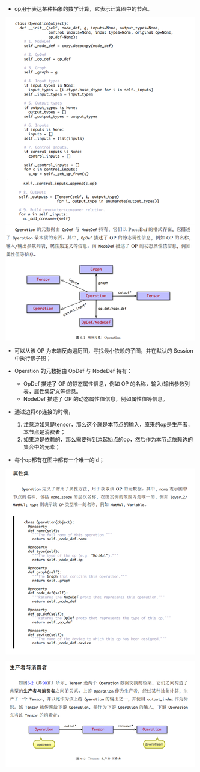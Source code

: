 * op用于表达某种抽象的数学计算，它表示计算图中的节点。

![tensorflow operation 构造器](readme/tensorflow_operation_构造器.png)
![](readme/06.101-02.png)
* 可以从该 OP 为末端反向遍历图，寻找最小依赖的子图，并在默认的 Session 中执行该子图；

* Operation 的元数据由 OpDef 与 NodeDef 持有：
    * OpDef 描述了 OP 的静态属性信息，例如 OP 的名称，输入/输出参数列表，属性集定义等信息。
    * NodeDef 描述了 OP 的动态属性值信息，例如属性值等信息。
    
* 通过边将op连接的时候，
    1. 注意边如果是tensor，那么这个就是本节点的输入，原来的op是生产者，本节点是消费者；
    2. 如果边是依赖的，那么需要得到边起始点的op，然后作为本节点依赖边的集合中的元素；
* 每个op都有在图中都有一个唯一的id；

![operation 属性集](readme/06.101-04.png)

![](readme/06.101-03.png)

